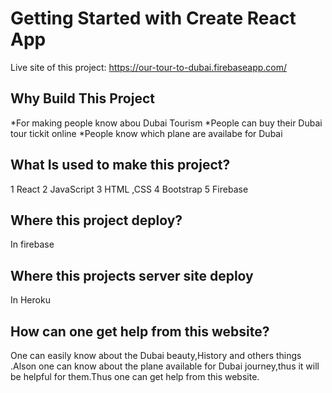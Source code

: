 # Getting Started with Create React App

Live site of this project: https://our-tour-to-dubai.firebaseapp.com/

## Why Build This Project
*For making people know abou Dubai Tourism
*People can buy their Dubai tour tickit online
*People know which plane are availabe for Dubai

## What Is used to make this project?

1 React
2 JavaScript
3 HTML ,CSS
4 Bootstrap
5 Firebase

## Where this project deploy?
In firebase
## Where this projects server site deploy
In Heroku

## How can one get help from this website?
One can easily know about the Dubai beauty,History and others things .Alson one can know about the plane available for Dubai journey,thus it will be helpful for them.Thus one can get help from this website.


